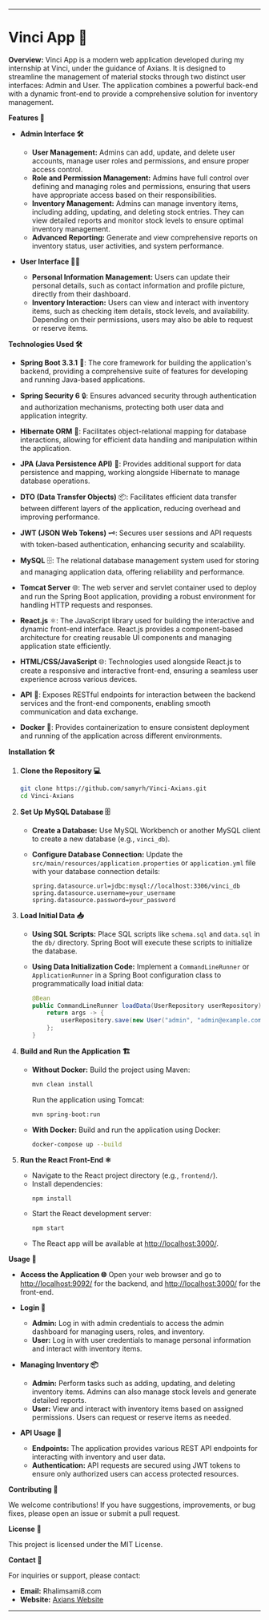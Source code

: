 

---

# **Vinci App 🚀**

**Overview:**
Vinci App is a modern web application developed during my internship at Vinci, under the guidance of Axians. It is designed to streamline the management of material stocks through two distinct user interfaces: Admin and User. The application combines a powerful back-end with a dynamic front-end to provide a comprehensive solution for inventory management.

**Features 🎨**

- **Admin Interface 🛠️**
  - **User Management:** Admins can add, update, and delete user accounts, manage user roles and permissions, and ensure proper access control.
  - **Role and Permission Management:** Admins have full control over defining and managing roles and permissions, ensuring that users have appropriate access based on their responsibilities.
  - **Inventory Management:** Admins can manage inventory items, including adding, updating, and deleting stock entries. They can view detailed reports and monitor stock levels to ensure optimal inventory management.
  - **Advanced Reporting:** Generate and view comprehensive reports on inventory status, user activities, and system performance.

- **User Interface 🧑‍💼**
  - **Personal Information Management:** Users can update their personal details, such as contact information and profile picture, directly from their dashboard.
  - **Inventory Interaction:** Users can view and interact with inventory items, such as checking item details, stock levels, and availability. Depending on their permissions, users may also be able to request or reserve items.

**Technologies Used 🛠️**

- **Spring Boot 3.3.1** 🌟: The core framework for building the application's backend, providing a comprehensive suite of features for developing and running Java-based applications.

- **Spring Security 6** 🔒: Ensures advanced security through authentication and authorization mechanisms, protecting both user data and application integrity.

- **Hibernate ORM** 💾: Facilitates object-relational mapping for database interactions, allowing for efficient data handling and manipulation within the application.

- **JPA (Java Persistence API)** 💾: Provides additional support for data persistence and mapping, working alongside Hibernate to manage database operations.

- **DTO (Data Transfer Objects)** 📦: Facilitates efficient data transfer between different layers of the application, reducing overhead and improving performance.

- **JWT (JSON Web Tokens)** 🗝️: Secures user sessions and API requests with token-based authentication, enhancing security and scalability.

- **MySQL** 🗄️: The relational database management system used for storing and managing application data, offering reliability and performance.

- **Tomcat Server** 🌐: The web server and servlet container used to deploy and run the Spring Boot application, providing a robust environment for handling HTTP requests and responses.

- **React.js** ⚛️: The JavaScript library used for building the interactive and dynamic front-end interface. React.js provides a component-based architecture for creating reusable UI components and managing application state efficiently.

- **HTML/CSS/JavaScript** 🌐: Technologies used alongside React.js to create a responsive and interactive front-end, ensuring a seamless user experience across various devices.

- **API** 🔗: Exposes RESTful endpoints for interaction between the backend services and the front-end components, enabling smooth communication and data exchange.

- **Docker** 🐳: Provides containerization to ensure consistent deployment and running of the application across different environments.

**Installation 🛠️**

1. **Clone the Repository 💻**
   ```bash
   git clone https://github.com/samyrh/Vinci-Axians.git
   cd Vinci-Axians
   ```

2. **Set Up MySQL Database 🗄️**

   - **Create a Database:**
     Use MySQL Workbench or another MySQL client to create a new database (e.g., `vinci_db`).

   - **Configure Database Connection:**
     Update the `src/main/resources/application.properties` or `application.yml` file with your database connection details:
     ```properties
     spring.datasource.url=jdbc:mysql://localhost:3306/vinci_db
     spring.datasource.username=your_username
     spring.datasource.password=your_password
     ```

3. **Load Initial Data 📥**

   - **Using SQL Scripts:**
     Place SQL scripts like `schema.sql` and `data.sql` in the `db/` directory. Spring Boot will execute these scripts to initialize the database.

   - **Using Data Initialization Code:**
     Implement a `CommandLineRunner` or `ApplicationRunner` in a Spring Boot configuration class to programmatically load initial data:
     ```java
     @Bean
     public CommandLineRunner loadData(UserRepository userRepository) {
         return args -> {
             userRepository.save(new User("admin", "admin@example.com", "password"));
         };
     }
     ```

4. **Build and Run the Application 🏗️**

   - **Without Docker:**
     Build the project using Maven:
     ```bash
     mvn clean install
     ```
     Run the application using Tomcat:
     ```bash
     mvn spring-boot:run
     ```

   - **With Docker:**
     Build and run the application using Docker:
     ```bash
     docker-compose up --build
     ```

5. **Run the React Front-End ⚛️**

   - Navigate to the React project directory (e.g., `frontend/`).
   - Install dependencies:
     ```bash
     npm install
     ```
   - Start the React development server:
     ```bash
     npm start
     ```
   - The React app will be available at [http://localhost:3000/](http://localhost:3000/).

**Usage 🚀**

- **Access the Application 🌐**
  Open your web browser and go to [http://localhost:9092/](http://localhost:9092/) for the backend, and [http://localhost:3000/](http://localhost:3000/) for the front-end.

- **Login 🔑**
  - **Admin:** Log in with admin credentials to access the admin dashboard for managing users, roles, and inventory.
  - **User:** Log in with user credentials to manage personal information and interact with inventory items.

- **Managing Inventory 📦**
  - **Admin:** Perform tasks such as adding, updating, and deleting inventory items. Admins can also manage stock levels and generate detailed reports.
  - **User:** View and interact with inventory items based on assigned permissions. Users can request or reserve items as needed.

- **API Usage 📡**
  - **Endpoints:** The application provides various REST API endpoints for interacting with inventory and user data.
  - **Authentication:** API requests are secured using JWT tokens to ensure only authorized users can access protected resources.

**Contributing 🤝**

We welcome contributions! If you have suggestions, improvements, or bug fixes, please open an issue or submit a pull request.

**License 📜**

This project is licensed under the MIT License.

**Contact 📧**

For inquiries or support, please contact:

- **Email:** Rhalimsami8.com
- **Website:** [Axians Website](https://axians.com)

---

